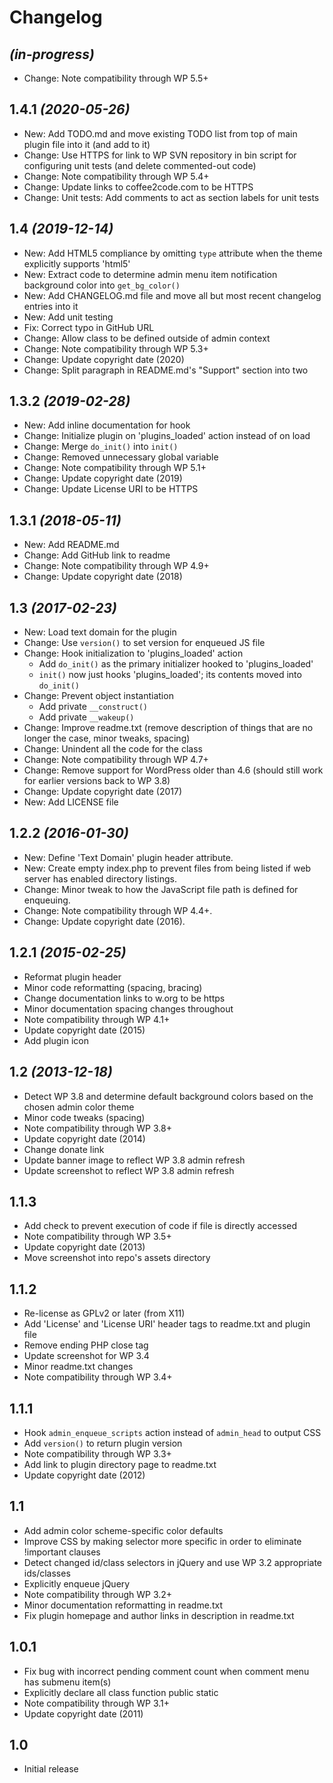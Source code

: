 # Changelog

## _(in-progress)_
* Change: Note compatibility through WP 5.5+

## 1.4.1 _(2020-05-26)_
* New: Add TODO.md and move existing TODO list from top of main plugin file into it (and add to it)
* Change: Use HTTPS for link to WP SVN repository in bin script for configuring unit tests (and delete commented-out code)
* Change: Note compatibility through WP 5.4+
* Change: Update links to coffee2code.com to be HTTPS
* Change: Unit tests: Add comments to act as section labels for unit tests

## 1.4 _(2019-12-14)_
* New: Add HTML5 compliance by omitting `type` attribute when the theme explicitly supports 'html5'
* New: Extract code to determine admin menu item notification background color into `get_bg_color()`
* New: Add CHANGELOG.md file and move all but most recent changelog entries into it
* New: Add unit testing
* Fix: Correct typo in GitHub URL
* Change: Allow class to be defined outside of admin context
* Change: Note compatibility through WP 5.3+
* Change: Update copyright date (2020)
* Change: Split paragraph in README.md's "Support" section into two

## 1.3.2 _(2019-02-28)_
* New: Add inline documentation for hook
* Change: Initialize plugin on 'plugins_loaded' action instead of on load
* Change: Merge `do_init()` into `init()`
* Change: Removed unnecessary global variable
* Change: Note compatibility through WP 5.1+
* Change: Update copyright date (2019)
* Change: Update License URI to be HTTPS

## 1.3.1 _(2018-05-11)_
* New: Add README.md
* Change: Add GitHub link to readme
* Change: Note compatibility through WP 4.9+
* Change: Update copyright date (2018)

## 1.3 _(2017-02-23)_
* New: Load text domain for the plugin
* Change: Use `version()` to set version for enqueued JS file
* Change: Hook initialization to 'plugins_loaded' action
    * Add `do_init()` as the primary initializer hooked to 'plugins_loaded'
    * `init()` now just hooks 'plugins_loaded'; its contents moved into `do_init()`
* Change: Prevent object instantiation
    * Add private `__construct()`
    * Add private `__wakeup()`
* Change: Improve readme.txt (remove description of things that are no longer the case, minor tweaks, spacing)
* Change: Unindent all the code for the class
* Change: Note compatibility through WP 4.7+
* Change: Remove support for WordPress older than 4.6 (should still work for earlier versions back to WP 3.8)
* Change: Update copyright date (2017)
* New: Add LICENSE file

## 1.2.2 _(2016-01-30)_
* New: Define 'Text Domain' plugin header attribute.
* New: Create empty index.php to prevent files from being listed if web server has enabled directory listings.
* Change: Minor tweak to how the JavaScript file path is defined for enqueuing.
* Change: Note compatibility through WP 4.4+.
* Change: Update copyright date (2016).

## 1.2.1 _(2015-02-25)_
* Reformat plugin header
* Minor code reformatting (spacing, bracing)
* Change documentation links to w.org to be https
* Minor documentation spacing changes throughout
* Note compatibility through WP 4.1+
* Update copyright date (2015)
* Add plugin icon

## 1.2 _(2013-12-18)_
* Detect WP 3.8 and determine default background colors based on the chosen admin color theme
* Minor code tweaks (spacing)
* Note compatibility through WP 3.8+
* Update copyright date (2014)
* Change donate link
* Update banner image to reflect WP 3.8 admin refresh
* Update screenshot to reflect WP 3.8 admin refresh

## 1.1.3
* Add check to prevent execution of code if file is directly accessed
* Note compatibility through WP 3.5+
* Update copyright date (2013)
* Move screenshot into repo's assets directory

## 1.1.2
* Re-license as GPLv2 or later (from X11)
* Add 'License' and 'License URI' header tags to readme.txt and plugin file
* Remove ending PHP close tag
* Update screenshot for WP 3.4
* Minor readme.txt changes
* Note compatibility through WP 3.4+

## 1.1.1
* Hook `admin_enqueue_scripts` action instead of `admin_head` to output CSS
* Add `version()` to return plugin version
* Note compatibility through WP 3.3+
* Add link to plugin directory page to readme.txt
* Update copyright date (2012)

## 1.1
* Add admin color scheme-specific color defaults
* Improve CSS by making selector more specific in order to eliminate !important clauses
* Detect changed id/class selectors in jQuery and use WP 3.2 appropriate ids/classes
* Explicitly enqueue jQuery
* Note compatibility through WP 3.2+
* Minor documentation reformatting in readme.txt
* Fix plugin homepage and author links in description in readme.txt

## 1.0.1
* Fix bug with incorrect pending comment count when comment menu has submenu item(s)
* Explicitly declare all class function public static
* Note compatibility through WP 3.1+
* Update copyright date (2011)

## 1.0
* Initial release
